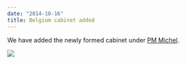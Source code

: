 ```yaml
---
date: "2014-10-16"
title: Belgium cabinet added
---
```


We have added the newly formed cabinet under [PM Michel](http://dev.parlgov.org/data/bel/cabinet-party/2014-10-11/).

![](/images/parliament-scotland.jpg)
